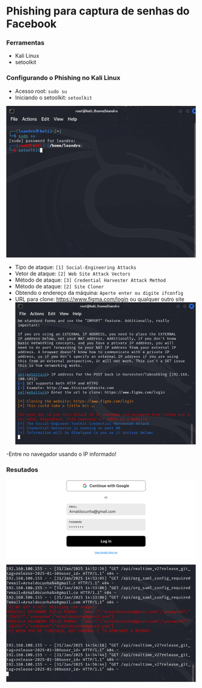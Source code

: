 # Phishing para captura de senhas do Facebook

### Ferramentas

- Kali Linux
- setoolkit

### Configurando o Phishing no Kali Linux

- Acesso root: ``` sudo su ```
- Iniciando o setoolkit: ``` setoolkit ```

![Alt text](./intro.png "Entrando no Setoolkit")

- Tipo de ataque: ```[1] Social-Engineering Attacks ```
- Vetor de ataque: ```[2] Web Site Attack Vectors ```
- Método de ataque: ```[3] Credential Harvester Attack Method ```
- Método de ataque: ```[2] Site Cloner ```
- Obtendo o endereço da máquina: ``` Aperte enter ou digite ifconfig ```
- URL para clone: https://www.figma.com/login ou qualquer outro site
![Alt text](./hosting.png "Hosteando o site localmente")

-Entre no navegador usando o IP informado!

### Resutados

![Alt text](./fig.png "Optional title")

![Alt text](./passwd.png "Optional title")